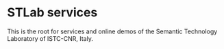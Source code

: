 # STLab services
This is the root for services and online demos of the Semantic Technology Laboratory of ISTC-CNR, Italy.


